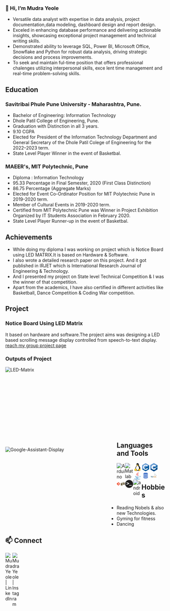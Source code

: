 ### 👋 Hi, I’m Mudra Yeole
- Versatile data analyst with expertise in data analysis, project documentation,data modeling, dashboard design and report design.
- Exceled in enhancing database performance and delivering actionable insights, showcasing exceptional project management and technical writing skills.
- Demonstrated ability to leverage SQL, Power BI, Microsoft Office, Snowflake and Python for robust data analysis, driving strategic decisions and process improvements.
- To seek and maintain ful-time position that offers professional chalenges utilizing interpersonal skills, exce lent time management and real-time problem-solving skills.


## Education
### Savitribai Phule Pune University - Maharashtra, Pune.
 - Bachelor of Engineering: Information Technology
 - Dhole Patil College of Engineering, Pune.
 - Graduation with Distinction in all 3 years.
 - 9.10 CGPA
 - Elected for President of the Information Technology Department and General Secretary of the Dhole Patil Colege of Engineering for the 2022–2023 term.
 - State Level Player Winner in the event of Basketbal.

### MAEER's, MIT Polytechnic, Pune
 - Diploma : Information Technology
 - 95.33 Percentage in Final Semester, 2020 (First Class Distinction)
 - 86.75 Percentage (Aggregate Marks)
 - Elected for Event Co-Ordinator Position for MIT Polytechnic Pune in 2019-2020 term.
 - Member of Cultural Events in 2019-2020 term.
 - Certified from MIT Polytechnic Pune was Winner in Project Exhibition Organized by IT Students Association in February 2020.
 - State Level Player Runner-up in the event of Basketbal.


## Achievements
- While doing my diploma I was working on project which is Notice Board using LED MATRIX.It is based on Hardware & Software.
- I also wrote a detailed research paper on this project. And it got published in IRJET which is International Research Journal of Engineering & Technology.
- And I presented my project on State level Technical Competition & I was the winner of that competition.
- Apart from the academics, I have also certified in different activities like Basketball, Dance Competition & Coding War competition.

## Project
### Notice Board Using LED Matrix
It based on hardware and software.The project aims was designing a LED based scrolling message display controlled from speech-to-text display.
[reach my group project page](https://www.electronicwings.com/users/mudrayeole24/profile#user-projects)
### Outputs of Project
<img align="left" alt="LED-Matrix" width="250px" height="250px" src="https://www.electronicwings.com/ProjectSection/Projects/4763/speech-to-text-notice-board-using-led-matix/detailed-description/Screenshot_2020-05-23-23-20-02-919_commiuivideoplayer.jpg" />
<img align="left" alt="Google-Assistant-Display" width="350px" height="250px" src="https://www.electronicwings.com/ProjectSection/Projects/4763/speech-to-text-notice-board-using-led-matix/detailed-description/VIT_compressed.jpg" /><br><br><br><br><br><br><br><br><br><br><br><br>


## Languages and Tools
[<img align="left" alt="Arduino" width="26px" src="https://cdn.worldvectorlogo.com/logos/arduino-1.svg" />][Arduino]
[<img align="left" alt="Matlab" width="26px" src="https://upload.wikimedia.org/wikipedia/commons/2/21/Matlab_Logo.png" />][Matlab]
[<img align="left" alt="Linux" width="26px" src="https://raw.githubusercontent.com/devicons/devicon/master/icons/linux/linux-original.svg" />][Linux]
[<img align="left" alt="C-language" width="26px" src="https://raw.githubusercontent.com/devicons/devicon/master/icons/c/c-original.svg" />][C-language]
[<img align="left" alt="C++" width="26px" src="https://raw.githubusercontent.com/devicons/devicon/master/icons/cplusplus/cplusplus-original.svg" />][C++]
[<img align="left" alt="Java" width="26px" src="https://raw.githubusercontent.com/devicons/devicon/master/icons/java/java-original.svg" />][Java]
[<img align="left" alt="SQL" width="26px" src="https://raw.githubusercontent.com/github/explore/80688e429a7d4ef2fca1e82350fe8e3517d3494d/topics/sql/sql.png" />][SQL]
[<img align="left" alt="MySQL" width="26px" src="https://raw.githubusercontent.com/github/explore/80688e429a7d4ef2fca1e82350fe8e3517d3494d/topics/mysql/mysql.png" />][MySQL]
[<img align="left" alt="Git" width="26px" src="https://raw.githubusercontent.com/github/explore/80688e429a7d4ef2fca1e82350fe8e3517d3494d/topics/git/git.png" />][Git]
[<img align="left" alt="Terminal" width="26px" src="https://raw.githubusercontent.com/github/explore/80688e429a7d4ef2fca1e82350fe8e3517d3494d/topics/terminal/terminal.png" />][Terminal]
[<img align="left" alt="android" width="26px" src="https://developer.android.com/images/landing/android-logo.svg" />][android]<br><br>


## Hobbies
- Reading Nobels & also new Technologies.
- Gyming for fitness
- Dancing

## 📫 Connect
[<img align="left" alt="MudraYeole | LinkedIn" width="22px" src="https://cdn.jsdelivr.net/npm/simple-icons@v3/icons/linkedin.svg" />][linkedin]
[<img align="left" alt="MudraYeole | Instagram" width="22px" src="https://cdn.jsdelivr.net/npm/simple-icons@v3/icons/instagram.svg" />][instagram]

[android]: https://developer.android.com/studio
[Terminal]: https://ubuntu.com/tutorials/command-line-for-beginners#1-overview
[Git]: https://git-scm.com/
[MySQL]: https://www.mysql.com/
[SQL]: https://www.mysql.com/
[Java]: https://www.javascript.com/
[C++]: https://www.w3schools.com/CPP/default.asp
[C-language]: https://www.javatpoint.com/c-programming-language-tutorial
[Linux]: https://www.linux.org/
[Matlab]: https://in.mathworks.com/products/get-matlab.html
[Arduino]: https://www.arduino.cc/
[linkedin]: https://www.linkedin.com/in/mudra-yeole-24500a188
[instagram]: https://www.instagram.com/dance_with_mudra/ 
[GitHub]: https://github.com/MudraYeole/
